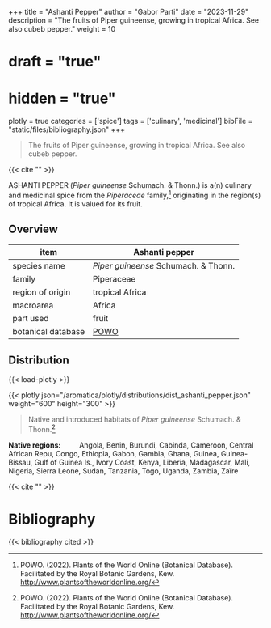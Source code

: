 +++
title = "Ashanti Pepper"
author = "Gabor Parti"
date = "2023-11-29"
description = "The fruits of Piper guineense, growing in tropical Africa. See also cubeb pepper."
weight = 10
# draft = "true"
# hidden = "true"
plotly = true
categories = ['spice']
tags = ['culinary', 'medicinal']
bibFile = "static/files/bibliography.json"
+++

>The fruits of Piper guineense, growing in tropical Africa. See also cubeb pepper.

{{< cite "" >}}

ASHANTI PEPPER (*Piper guineense* Schumach. \& Thonn.) is a(n) culinary and medicinal spice from the *Piperaceae* family,[^powo] originating in the region(s) of tropical Africa. It is valued for its fruit.

[^powo]: POWO. (2022). Plants of the World Online (Botanical Database). Facilitated by the Royal Botanic Gardens, Kew. http://www.plantsoftheworldonline.org/

## Overview

|       item       |                   Ashanti pepper                  |
|------------------|---------------------------------------------------|
|   species name   |       *Piper guineense* Schumach. \& Thonn.       |
|      family      |                     Piperaceae                    |
| region of origin |                  tropical Africa                  |
|     macroarea    |                       Africa                      |
|     part used    |                       fruit                       |
|botanical database|[POWO](https://powo.science.kew.org/taxon/681598-1)|



## Distribution

{{< load-plotly >}}

{{< plotly json="/aromatica/plotly/distributions/dist_ashanti_pepper.json" weight="600" height="300" >}}

>Native and introduced habitats of *Piper guineense* Schumach. \& Thonn.[^powo]

<p style="text-align:left;">

**Native regions:** &ensp; &ensp; &ensp; Angola, Benin, Burundi, Cabinda, Cameroon, Central African Repu, Congo, Ethiopia, Gabon, Gambia, Ghana, Guinea, Guinea-Bissau, Gulf of Guinea Is., Ivory Coast, Kenya, Liberia, Madagascar, Mali, Nigeria, Sierra Leone, Sudan, Tanzania, Togo, Uganda, Zambia, Zaïre

</p>

{{< cite "" >}}



# Bibliography

{{< bibliography cited >}}


